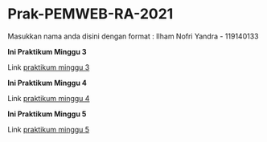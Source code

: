# Prak-PEMWEB-RA-2021

Masukkan nama anda disini dengan format :
Ilham Nofri Yandra - 119140133

**Ini Praktikum Minggu 3**

Link [praktikum minggu 3](https://github.com/mayonice1424/Prak-PEMWEB-RA-2021/tree/Minggu3)


**Ini Praktikum Minggu 4**

Link [praktikum minggu 4](https://github.com/mayonice1424/Prak-PEMWEB-RA-2021/tree/Minggu4)

**Ini Praktikum Minggu 5**

Link [praktikum minggu 5](https://github.com/mayonice1424/Prak-PEMWEB-RA-2021/tree/Minggu5)

